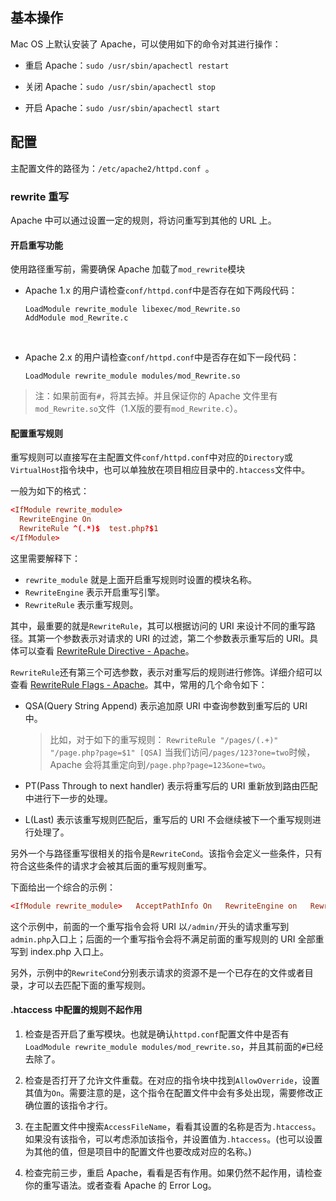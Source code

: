 ## 基本操作
Mac OS 上默认安装了 Apache，可以使用如下的命令对其进行操作：

- 重启 Apache：`sudo /usr/sbin/apachectl restart`

- 关闭 Apache：`sudo /usr/sbin/apachectl stop`

- 开启 Apache：`sudo /usr/sbin/apachectl start`


## 配置
主配置文件的路径为：`/etc/apache2/httpd.conf `。

### rewrite 重写
Apache 中可以通过设置一定的规则，将访问重写到其他的 URL 上。

#### 开启重写功能
使用路径重写前，需要确保 Apache 加载了`mod_rewrite`模块

* Apache 1.x 的用户请检查`conf/httpd.conf`中是否存在如下两段代码：
    
    ```
    LoadModule rewrite_module libexec/mod_Rewrite.so
    AddModule mod_Rewrite.c
    ```
  
* Apache 2.x 的用户请检查`conf/httpd.conf`中是否存在如下一段代码：
 
    ```
    LoadModule rewrite_module modules/mod_Rewrite.so
    ```

> 注：如果前面有`#`，将其去掉。并且保证你的 Apache 文件里有`mod_Rewrite.so`文件（1.X版的要有`mod_Rewrite.c`）。

#### 配置重写规则
重写规则可以直接写在主配置文件`conf/httpd.conf`中对应的`Directory`或`VirtualHost`指令块中，也可以单独放在项目相应目录中的`.htaccess`文件中。

一般为如下的格式：

```conf
<IfModule rewrite_module>
  RewriteEngine On
  RewriteRule ^(.*)$  test.php?$1
</IfModule>
```

这里需要解释下：

- `rewrite_module` 就是上面开启重写规则时设置的模块名称。
- `RewriteEngine`  表示开启重写引擎。
- `RewriteRule`    表示重写规则。

其中，最重要的就是`RewriteRule`，其可以根据访问的 URI 来设计不同的重写路径。其第一个参数表示对请求的 URI 的过滤，第二个参数表示重写后的 URI。具体可以查看 [RewriteRule Directive - Apache](http://httpd.apache.org/docs/current/mod/mod_rewrite.html#rewriterule)。

`RewriteRule`还有第三个可选参数，表示对重写后的规则进行修饰。详细介绍可以查看 [RewriteRule Flags - Apache](http://httpd.apache.org/docs/current/rewrite/flags.html)。其中，常用的几个命令如下：

- QSA(Query String Append) 表示追加原 URI 中查询参数到重写后的 URI 中。

    > 比如，对于如下的重写规则：
    > ```RewriteRule "/pages/(.+)" "/page.php?page=$1" [QSA]```
    > 当我们访问`/pages/123?one=two`时候，Apache 会将其重定向到`/page.php?page=123&one=two`。

- PT(Pass Through to next handler) 表示将重写后的 URI 重新放到路由匹配中进行下一步的处理。
- L(Last)  表示该重写规则匹配后，重写后的 URI 不会继续被下一个重写规则进行处理了。


另外一个与路径重写很相关的指令是`RewriteCond`。该指令会定义一些条件，只有符合这些条件的请求才会被其后面的重写规则重写。

下面给出一个综合的示例：

```conf
<IfModule rewrite_module>   AcceptPathInfo On   RewriteEngine on   RewriteCond %{REQUEST_FILENAME} !-d   RewriteCond %{REQUEST_FILENAME} !-f   RewriteRule ^/admin/(.*)$ admin.php?/$1 [QSA,PT,L]    RewriteCond %{REQUEST_FILENAME} !-d   RewriteCond %{REQUEST_FILENAME} !-f   RewriteRule ^(.*)$ index.php/$1 [QSA,PT,L] </IfModule>
```

这个示例中，前面的一个重写指令会将 URI 以`/admin/`开头的请求重写到`admin.php`入口上；后面的一个重写指令会将不满足前面的重写规则的 URI 全部重写到 index.php 入口上。

另外，示例中的`RewriteCond`分别表示请求的资源不是一个已存在的文件或者目录，才可以去匹配下面的重写规则。

#### .htaccess 中配置的规则不起作用
1. 检查是否开启了重写模块。也就是确认`httpd.conf`配置文件中是否有`LoadModule rewrite_module modules/mod_rewrite.so`，并且其前面的`#`已经去除了。

2. 检查是否打开了允许文件重载。在对应的指令块中找到`AllowOverride`，设置其值为`On`。需要注意的是，这个指令在配置文件中会有多处出现，需要修改正确位置的该指令才行。

3. 在主配置文件中搜索`AccessFileName`，看看其设置的名称是否为`.htaccess`。如果没有该指令，可以考虑添加该指令，并设置值为`.htaccess`。(也可以设置为其他的值，但是项目中的配置文件也要改成对应的名称。)

4. 检查完前三步，重启 Apache，看看是否有作用。如果仍然不起作用，请检查你的重写语法。或者查看 Apache 的 Error Log。

